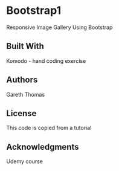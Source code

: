 # Bootstrap1

Responsive Image Gallery Using Bootstrap


## Built With

Komodo - hand coding exercise


## Authors

Gareth Thomas

## License

This code is copied from a tutorial

## Acknowledgments

Udemy course


